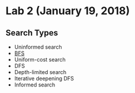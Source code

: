 # Lab 2 (January 19, 2018)
## Search Types
* Uninformed search
* [BFS](https://upload.wikimedia.org/wikipedia/commons/5/5d/Breadth-First-Search-Algorithm.gif)
* Uniform-cost search
* DFS
* Depth-limited search
* Iterative deepening DFS
* Informed search
